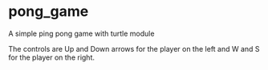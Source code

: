 # pong_game
A simple ping pong game with turtle module

The controls are Up and Down arrows for the player on the left and W and S for the player on the right.
